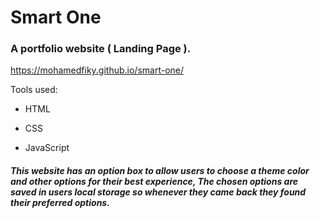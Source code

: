 # Smart One

### A portfolio website ( Landing Page ).

https://mohamedfiky.github.io/smart-one/ 

Tools used: 

- HTML

- CSS

- JavaScript

##### This website has an option box to allow users to choose a theme color and other options for their best experience, The chosen options are saved in users local storage so whenever they came back they found their preferred options.
